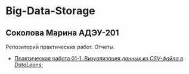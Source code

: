 # Big-Data-Storage
## Соколова Марина АДЭУ-201
Репозиторий практических работ. Отчеты.
- [Практическая работа 01-1. *Визуализация данных из CSV-файла в DataLeans*;](Big-Data.Pr%2001-1.pdf)
